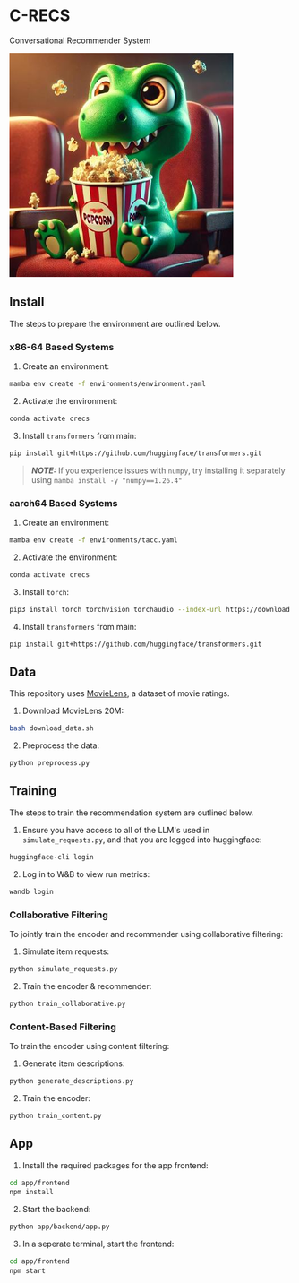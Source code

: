 # C-RECS

Conversational Recommender System

![Results](resources/crecs.jpeg)

## Install 

The steps to prepare the environment are outlined below.

### x86-64 Based Systems

1. Create an environment:
```bash
mamba env create -f environments/environment.yaml
```

2. Activate the environment:
```bash
conda activate crecs 
```

<!-- TODO: Remove after next transformers release includes answerdotai/ModernBERT-base -->
3. Install `transformers` from main:
```bash
pip install git+https://github.com/huggingface/transformers.git
```
> **_NOTE:_**  If you experience issues with `numpy`, try installing it separately using `mamba install -y "numpy==1.26.4"`

### aarch64 Based Systems

1. Create an environment:
```bash
mamba env create -f environments/tacc.yaml
```

2. Activate the environment:
```bash
conda activate crecs 
```

3. Install `torch`:
```bash
pip3 install torch torchvision torchaudio --index-url https://download.pytorch.org/whl/cu124
```

<!-- TODO: Remove after next transformers release includes answerdotai/ModernBERT-base -->
4. Install `transformers` from main:
```bash
pip install git+https://github.com/huggingface/transformers.git
```


## Data

This repository uses [MovieLens](https://grouplens.org/datasets/movielens/), a dataset of movie ratings.

1. Download MovieLens 20M:
```bash
bash download_data.sh
```

2. Preprocess the data:
```bash
python preprocess.py
```

## Training

The steps to train the recommendation system are outlined below.

1. Ensure you have access to all of the LLM's used in `simulate_requests.py`, and that you are logged into huggingface:
```bash
huggingface-cli login
```

2. Log in to W&B to view run metrics:
```bash
wandb login
```

### Collaborative Filtering

To jointly train the encoder and recommender using collaborative filtering:

1. Simulate item requests:
```bash
python simulate_requests.py
```

2. Train the encoder & recommender:
```bash
python train_collaborative.py
```

### Content-Based Filtering

To train the encoder using content filtering:

1. Generate item descriptions:
```bash
python generate_descriptions.py
```

2. Train the encoder:
```bash
python train_content.py
```

## App

1. Install the required packages for the app frontend:
```bash
cd app/frontend
npm install
``` 

2. Start the backend:
```bash
python app/backend/app.py
```

3. In a seperate terminal, start the frontend:
```bash
cd app/frontend
npm start
```
